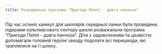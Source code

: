 ```yaml
---
title: Розважальна програма "Пригоди Пеппі - довга панчоха"
---
```


Під час осінніх канікул для школярів середньої ланки була проведена лідерами культмасового сектору школи розважальна програма “Пригоди Пеппі - довга панчоха”. Діти з задоволенням та цікавістю допомагали головній героїні заходу подолати всі перешкоди, які траплялися на її шляху.

<slideshow id="72157651679362955"></slideshow>
